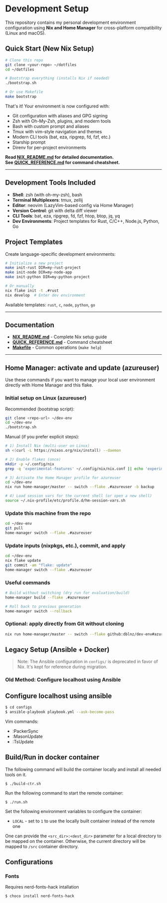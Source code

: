 # Development Setup

This repository contains my personal development environment configuration using **Nix and Home Manager** for cross-platform compatibility (Linux and macOS).

## Quick Start (New Nix Setup)

```bash
# Clone this repo
git clone <your-repo> ~/dotfiles
cd ~/dotfiles

# Bootstrap everything (installs Nix if needed)
./bootstrap.sh

# Or use Makefile
make bootstrap
```

That's it! Your environment is now configured with:
- Git configuration with aliases and GPG signing
- Zsh with Oh-My-Zsh, plugins, and modern tools
- Bash with custom prompt and aliases
- Tmux with vim-style navigation and themes
- Modern CLI tools (bat, eza, ripgrep, fd, fzf, etc.)
- Starship prompt
- Direnv for per-project environments

**Read [NIX_README.md](NIX_README.md) for detailed documentation.**  
**See [QUICK_REFERENCE.md](QUICK_REFERENCE.md) for command cheatsheet.**

---

## Development Tools Included

- **Shell**: zsh (with oh-my-zsh), bash
- **Terminal Multiplexers**: tmux, zellij
- **Editor**: neovim (LazyVim-based config via Home Manager)
- **Version Control**: git with delta diff viewer
- **CLI Tools**: bat, eza, ripgrep, fd, fzf, htop, btop, jq, yq
- **Dev Environments**: Project templates for Rust, C/C++, Node.js, Python, Go

## Project Templates

Create language-specific development environments:

```bash
# Initialize a new project
make init-rust DIR=my-rust-project
make init-node DIR=my-node-app
make init-python DIR=my-python-project

# Or manually
nix flake init -t .#rust
nix develop  # Enter dev environment
```

Available templates: `rust`, `c`, `node`, `python`, `go`

---

## Documentation

- **[NIX_README.md](NIX_README.md)** - Complete Nix setup guide
- **[QUICK_REFERENCE.md](QUICK_REFERENCE.md)** - Command cheatsheet
- **[Makefile](Makefile)** - Common operations (`make help`)

---

## Home Manager: activate and update (azureuser)

Use these commands if you want to manage your local user environment directly with Home Manager and this flake.

### Initial setup on Linux (azureuser)

Recommended (bootstrap script):

```sh
git clone <repo-url> ~/dev-env
cd ~/dev-env
./bootstrap.sh
```

Manual (if you prefer explicit steps):

```sh
# 1) Install Nix (multi-user on Linux)
sh <(curl -L https://nixos.org/nix/install) --daemon

# 2) Enable flakes (once)
mkdir -p ~/.config/nix
grep -q 'experimental-features' ~/.config/nix/nix.conf || echo 'experimental-features = nix-command flakes' >> ~/.config/nix/nix.conf

# 3) Activate the Home Manager profile for azureuser
cd ~/dev-env
nix run home-manager/master -- switch --flake .#azureuser -b backup

# 4) Load session vars for the current shell (or open a new shell)
source ~/.nix-profile/etc/profile.d/hm-session-vars.sh
```

### Update this machine from the repo

```sh
cd ~/dev-env
git pull
home-manager switch --flake .#azureuser
```

### Update inputs (nixpkgs, etc.), commit, and apply

```sh
cd ~/dev-env
nix flake update
git commit -am "flake: update"
home-manager switch --flake .#azureuser
```

### Useful commands

```sh
# Build without switching (dry run for evaluation/build)
home-manager build --flake .#azureuser

# Roll back to previous generation
home-manager switch --rollback
```

### Optional: apply directly from Git without cloning

```sh
nix run home-manager/master -- switch --flake github:dblnz/dev-env#azureuser
```

## Legacy Setup (Ansible + Docker)

> Note: The Ansible configuration in `configs/` is deprecated in favor of Nix.
> It's kept for reference during migration.

### Old Method: Configure localhost using Ansible

## Configure localhost using ansible

```bash
$ cd configs
$ ansible-playbook playbook.yml --ask-become-pass
```

Vim commands:
- :PackerSync
- :MasonUpdate
- :TsUpdate

## Build/Run in docker container

The following command will build the container locally and install all needed
tools on it.
```
$ ./build-ctr.sh
```

Run the following command to start the remote container:
```
$ ./run.sh
```

Set the following environment variables to configure the container:
- `LOCAL` - set to `1` to use the locally built container instead of the
  remote one

One can provide the `<src_dir>:<dest_dir>` parameter for a local
directory to be mapped on the container. Otherwise, the current directory
will be mapped to `/src` container directory.

## Configurations

### Fonts

Requires nerd-fonts-hack intallation

```powershell
$ choco install nerd-fonts-hack
```
